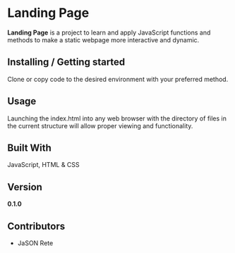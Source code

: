 # Landing Page

__Landing Page__ is a project to learn and apply JavaScript functions and methods to make a static webpage more interactive and dynamic.

## Installing / Getting started

Clone or copy code to the desired environment with your preferred method.

## Usage

Launching the index.html into any web browser with the directory of files in the current structure will allow proper viewing and functionality.

## Built With

JavaScript, HTML & CSS

## Version

**0.1.0**

## Contributors

- JaSON Rete